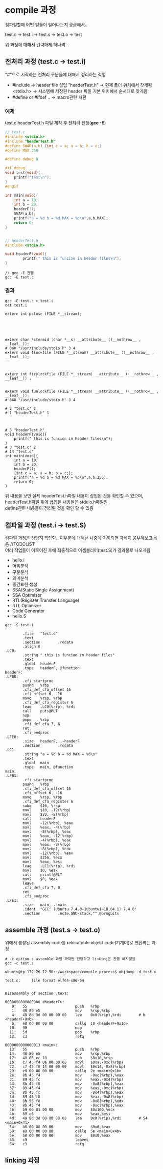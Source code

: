 # compile 과정 
컴파일할때 어떤 일들이 일어나는지 궁금해서..   

test.c -> test.i -> test.s -> test.o -> test   

위 과정에 대해서 간략하게 하나씩 ..


## 전처리 과정 (test.c -> test.i) 
"#"으로 시작하는 전처리 구문들에 대해서 정리하는 작업   
- #include  -> header file 삽입
  "headerTest.h" -> 현재 폴더 위치에서 찾게됨 
  <stdio.h> -> 시스템에 저장된 header 파일 기본 위치에서 순서대로 찾게됨 
- #define or #ifdef ..  -> macro관련 치환 
 
### 예제 
test.c headerTest.h 파일 제작 후 전처리 진행(**gcc -E**)

```C
// test.c 
#include <stdio.h>
#include "headerTest.h"
#define SWAP(a,b) {int c = a; a = b; b = c;}
#define MAX 256

#define debug 0

#if debug
void test{void}(
	printf("test\n");
}
#endif

int main(void){
	int a = 10;
	int b = 20;
	headerF();
	SWAP(a,b);
	printf("a = %d b = %d MAX = %d\n",a,b,MAX);
	return 0;
}


// headerTest.h
#include <stdio.h>

void headerF(void){
        printf(" this is funcion in header files\n");
}
```
```
// gcc -E 진행 
gcc -E test.c
```
### 결과 
```
gcc -E test.c > test.i 
cat test.i 

extern int pclose (FILE *__stream);





extern char *ctermid (char *__s) __attribute__ ((__nothrow__ , __leaf__));
# 840 "/usr/include/stdio.h" 3 4
extern void flockfile (FILE *__stream) __attribute__ ((__nothrow__ , __leaf__));



extern int ftrylockfile (FILE *__stream) __attribute__ ((__nothrow__ , __leaf__)) ;


extern void funlockfile (FILE *__stream) __attribute__ ((__nothrow__ , __leaf__));
# 868 "/usr/include/stdio.h" 3 4

# 2 "test.c" 2
# 1 "headerTest.h" 1



# 3 "headerTest.h"
void headerF(void){
	printf(" this is funcion in header files\n");
}
# 3 "test.c" 2
# 14 "test.c"
int main(void){
	int a = 10;
	int b = 20;
	headerF();
	{int c = a; a = b; b = c;};
	printf("a = %d b = %d MAX = %d\n",a,b,256);
	return 0;
}
```  
위 내용을 보면 실제 headerTest.h파일 내용이 삽입된 것을 확인할 수 있으며,   
headerTest.h파일 위에 삽입된 내용들은 stduio.h파일임  
define관련 내용들이 정리된 것을 확인 할 수 있음 

## 컴파일 과정 (test.i -> test.S)
컴파일 과정은 상당히 복잡함.. 이부분에 대해선 나중에 기회되면 자세히 공부해보고 싶음 //TODOLIST  
여러 작업들이 이루어진 후에 최종적으로 어셈블리어(test.S)가 결과물로 나오게됨   

- hello.i
- 어휘분석
- 구분분석
- 의미분석
- 중간표현 생성 
- SSA(Static Single Assignment)
- SSA Optimizer
- RTL(Register Transfer Language)
- RTL Optimizer
- Code Generator
- hello.S

```
gcc -S test.i 
```

```
        .file   "test.c"
        .text
        .section        .rodata
        .align 8
.LC0:
        .string " this is funcion in header files"
        .text
        .globl  headerF
        .type   headerF, @function
headerF:
.LFB0:
        .cfi_startproc
        pushq   %rbp
        .cfi_def_cfa_offset 16
        .cfi_offset 6, -16
        movq    %rsp, %rbp
        .cfi_def_cfa_register 6
        leaq    .LC0(%rip), %rdi
        call    puts@PLT
        nop
        popq    %rbp
        .cfi_def_cfa 7, 8
        ret
        .cfi_endproc
.LFE0:
        .size   headerF, .-headerF
        .section        .rodata
.LC1:
        .string "a = %d b = %d MAX = %d\n"
        .text
        .globl  main
        .type   main, @function
main:
.LFB1:
        .cfi_startproc
        pushq   %rbp
        .cfi_def_cfa_offset 16
        .cfi_offset 6, -16
        movq    %rsp, %rbp
        .cfi_def_cfa_register 6
        subq    $16, %rsp
        movl    $10, -12(%rbp)
        movl    $20, -8(%rbp)
        call    headerF
        movl    -12(%rbp), %eax
        movl    %eax, -4(%rbp)
        movl    -8(%rbp), %eax
        movl    %eax, -12(%rbp)
        movl    -4(%rbp), %eax
        movl    %eax, -8(%rbp)
        movl    -8(%rbp), %edx
        movl    -12(%rbp), %eax
        movl    $256, %ecx
        movl    %eax, %esi
        leaq    .LC1(%rip), %rdi
        movl    $0, %eax
        call    printf@PLT
        movl    $0, %eax
        leave
        .cfi_def_cfa 7, 8
        ret
        .cfi_endproc
.LFE1:
        .size   main, .-main
        .ident  "GCC: (Ubuntu 7.4.0-1ubuntu1~18.04.1) 7.4.0"
        .section        .note.GNU-stack,"",@progbits
```

## assemble 과정  (test.s -> test.o)
위에서 생성된 assembly code를 relocatable object code(기계어)로 변환되는 과정   

```
# -c option : assemble 과정 까지만 진행하고 linking은 진행 하지않음 
gcc -c test.s
```

```
ubuntu@ip-172-26-12-50:~/workspace/compile_process$ objdump -d test.o

test.o:     file format elf64-x86-64


Disassembly of section .text:

0000000000000000 <headerF>:
   0:   55                      push   %rbp
   1:   48 89 e5                mov    %rsp,%rbp
   4:   48 8d 3d 00 00 00 00    lea    0x0(%rip),%rdi        # b <headerF+0xb>
   b:   e8 00 00 00 00          callq  10 <headerF+0x10>
  10:   90                      nop
  11:   5d                      pop    %rbp
  12:   c3                      retq

0000000000000013 <main>:
  13:   55                      push   %rbp
  14:   48 89 e5                mov    %rsp,%rbp
  17:   48 83 ec 10             sub    $0x10,%rsp
  1b:   c7 45 f4 0a 00 00 00    movl   $0xa,-0xc(%rbp)
  22:   c7 45 f8 14 00 00 00    movl   $0x14,-0x8(%rbp)
  29:   e8 00 00 00 00          callq  2e <main+0x1b>
  2e:   8b 45 f4                mov    -0xc(%rbp),%eax
  31:   89 45 fc                mov    %eax,-0x4(%rbp)
  34:   8b 45 f8                mov    -0x8(%rbp),%eax
  37:   89 45 f4                mov    %eax,-0xc(%rbp)
  3a:   8b 45 fc                mov    -0x4(%rbp),%eax
  3d:   89 45 f8                mov    %eax,-0x8(%rbp)
  40:   8b 55 f8                mov    -0x8(%rbp),%edx
  43:   8b 45 f4                mov    -0xc(%rbp),%eax
  46:   b9 00 01 00 00          mov    $0x100,%ecx
  4b:   89 c6                   mov    %eax,%esi
  4d:   48 8d 3d 00 00 00 00    lea    0x0(%rip),%rdi        # 54 <main+0x41>
  54:   b8 00 00 00 00          mov    $0x0,%eax
  59:   e8 00 00 00 00          callq  5e <main+0x4b>
  5e:   b8 00 00 00 00          mov    $0x0,%eax
  63:   c9                      leaveq
  64:   c3                      retq

```


## linking 과정
